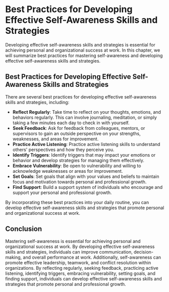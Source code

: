 Best Practices for Developing Effective Self-Awareness Skills and Strategies
=========================================================================================================================================================

Developing effective self-awareness skills and strategies is essential for achieving personal and organizational success at work. In this chapter, we will summarize best practices for mastering self-awareness and developing effective self-awareness skills and strategies.

Best Practices for Developing Effective Self-Awareness Skills and Strategies
----------------------------------------------------------------------------

There are several best practices for developing effective self-awareness skills and strategies, including:

* **Reflect Regularly**: Take time to reflect on your thoughts, emotions, and behaviors regularly. This can involve journaling, meditation, or simply taking a few minutes each day to check in with yourself.
* **Seek Feedback**: Ask for feedback from colleagues, mentors, or supervisors to gain an outside perspective on your strengths, weaknesses, and areas for improvement.
* **Practice Active Listening**: Practice active listening skills to understand others' perspectives and how they perceive you.
* **Identify Triggers**: Identify triggers that may impact your emotions or behavior and develop strategies for managing them effectively.
* **Embrace Vulnerability**: Be open to vulnerability and willing to acknowledge weaknesses or areas for improvement.
* **Set Goals**: Set goals that align with your values and beliefs to maintain focus and motivation towards personal and professional growth.
* **Find Support**: Build a support system of individuals who encourage and support your personal and professional growth.

By incorporating these best practices into your daily routine, you can develop effective self-awareness skills and strategies that promote personal and organizational success at work.

Conclusion
----------

Mastering self-awareness is essential for achieving personal and organizational success at work. By developing effective self-awareness skills and strategies, individuals can improve communication, decision-making, and overall performance at work. Additionally, self-awareness can promote effective leadership, teamwork, and conflict resolution within organizations. By reflecting regularly, seeking feedback, practicing active listening, identifying triggers, embracing vulnerability, setting goals, and finding support, individuals can develop effective self-awareness skills and strategies that promote personal and professional growth.


